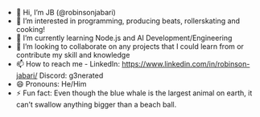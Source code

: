 - 👋 Hi, I’m JB (@robinsonjabari)
- 👀 I’m interested in programming, producing beats, rollerskating and cooking!
- 🌱 I’m currently learning Node.js and AI Development/Engineering
- 💞️ I’m looking to collaborate on any projects that I could learn from or contribute my skill and knowledge
- 📫 How to reach me -
  LinkedIn: https://www.linkedin.com/in/robinson-jabari/
  Discord: g3nerated
- 😄 Pronouns: He/Him
- ⚡ Fun fact: Even though the blue whale is the largest animal on earth, it can’t swallow anything bigger than a beach ball.

<!---
robinsonjabari/robinsonjabari is a ✨ special ✨ repository because its `README.md` (this file) appears on your GitHub profile.
You can click the Preview link to take a look at your changes.
--->
